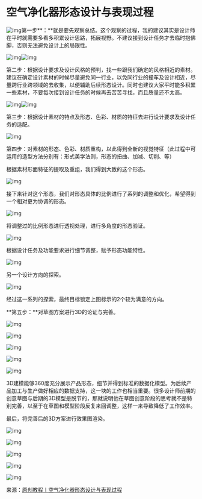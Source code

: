 # 空气净化器形态设计与表现过程

![img](http://ox55f9bg6.bkt.clouddn.com/2017-12-04-055114.jpg)第一步**：**就是要先观察总结。这个观察的过程，我的建议其实是设计师在平时就需要多看多积累设计思路，拓展视野。不建议接到设计任务才去临时抱佛脚，否则无法避免设计上的局限性。

![img](http://ox55f9bg6.bkt.clouddn.com/2017-12-04-055135.jpg)![img](http://ox55f9bg6.bkt.clouddn.com/2017-12-04-055136.jpg)

第二步：根据设计要求及设计风格的预判，找一些跟我们确定的风格相近的素材。建议在确定设计素材的时候尽量避免同一行业，以免同行业的撞车及设计相近，尽量跨行业跨领域的去收集，以便辅助后续形态设计。同时也建议大家平时能多积累一些素材，不要每次接到设计任务的时候再去苦苦寻找，而且质量还不太高。

![img](http://ox55f9bg6.bkt.clouddn.com/2017-12-04-055119.jpg)![img](http://ox55f9bg6.bkt.clouddn.com/2017-12-04-055137.jpg)

第三步：根据设计素材的特点及形态、色彩、材质的特征去进行设计要求及设计任务的适配。

![img](http://ox55f9bg6.bkt.clouddn.com/2017-12-04-55134.jpg)

第四步：对素材的形态、色彩、材质重构，以此得到全新的视觉特征（此过程中可运用的造型方法分别有：形式美学法则，形态的扭曲、加减、切削、等）

根据素材形面特征的提取及重组，我们得到大致的这个形态。

![img](http://ox55f9bg6.bkt.clouddn.com/2017-12-04-055124.jpg)

接下来针对这个形态，我们对形态具体的比例进行了系列的调整和优化，希望得到一个相对更为协调的形态。

![img](http://ox55f9bg6.bkt.clouddn.com/2017-12-04-055117.jpg)

将调整过的比例形态进行透视处理，进行多角度的形态验证。

![img](http://ox55f9bg6.bkt.clouddn.com/2017-12-04-055118.jpg)

根据设计任务及功能要求进行细节调整，赋予形态功能特性。

![img](http://ox55f9bg6.bkt.clouddn.com/2017-12-04-055122.jpg)

另一个设计方向的探索。

![img](http://ox55f9bg6.bkt.clouddn.com/2017-12-04-055130.jpg)

经过这一系列的探索，最终目标锁定上图标示的2个较为满意的方向。

**第五步：**对草图方案进行3D的论证与完善。

![img](http://ox55f9bg6.bkt.clouddn.com/2017-12-04-055115.jpg)

![img](http://ox55f9bg6.bkt.clouddn.com/2017-12-04-055120.jpg)

![img](http://ox55f9bg6.bkt.clouddn.com/2017-12-04-55127.jpg)

![img](http://ox55f9bg6.bkt.clouddn.com/2017-12-04-055129.jpg)

![img](http://ox55f9bg6.bkt.clouddn.com/2017-12-04-055121.jpg)

3D建模能够360度充分展示产品形态，细节并得到标准的数据化模型。为后续产品加工与生产做好相应的数据支持，这一块的工作也相当重要。很多设计师前期的创意草图与后期的3D模型是脱节的，那就说明他在草图创意阶段的思考就不是特别完善，以至于在草图和模型阶段反复来回调整，这样一来导致降低了工作效率。

最后，将完善后的3D方案进行效果图渲染。

![img](http://ox55f9bg6.bkt.clouddn.com/2017-12-04-055133.jpg)

![img](http://ox55f9bg6.bkt.clouddn.com/2017-12-04-55125.jpg)

![img](http://ox55f9bg6.bkt.clouddn.com/2017-12-04-055128.jpg)

![img](http://ox55f9bg6.bkt.clouddn.com/2017-12-04-055131.jpg)

![img](http://ox55f9bg6.bkt.clouddn.com/2017-12-04-055126.jpg)

来源：[原创教程丨空气净化器形态设计与表现过程](https://mp.weixin.qq.com/s?__biz=MzA3MTM3NjEyNg==&mid=2651286596&idx=1&sn=09859acc972d276a2b06d608ce83bbc8&chksm=84dd41d5b3aac8c3083ba75f190227289b3087553ac86b4b365aea487f963de8eec10141e0e7&mpshare=1&scene=1&srcid=1203xlYwBPM9kdYpF3bt2DCT%23rd)